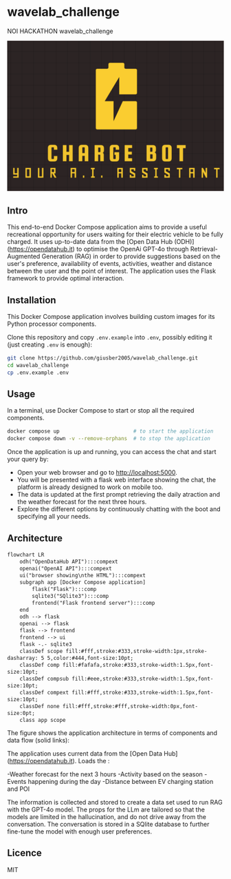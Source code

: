 
# wavelab_challenge

NOI HACKATHON wavelab_challenge

![Alt text](charge_bot/static/images/charge_bot.png)

## Intro

This end-to-end Docker Compose application aims to provide a useful recreational opportunity for users waiting for their electric vehicle to be fully charged. It uses up-to-date data from the [Open Data Hub (ODH)] (<https://opendatahub.it>) to optimise the OpenAi GPT-4o through Retrieval-Augmented Generation (RAG) in order to provide suggestions based on the user's preference, availability of events, activities, weather and distance between the user and the point of interest. The application uses the Flask framework to provide optimal interaction.

## Installation

This Docker Compose application involves building custom images for its Python processor components.

Clone this repository and copy `.env.example` into `.env`, possibly editing it (just creating `.env` is enough):

  ```bash
  git clone https://github.com/giusber2005/wavelab_challenge.git
  cd wavelab_challenge
  cp .env.example .env
  ```

## Usage

In a terminal, use Docker Compose to start or stop all the required components.

  ```bash
  docker compose up                        # to start the application
  docker compose down -v --remove-orphans  # to stop the application
  ```

Once the application is up and running, you can access the chat and start your query by:

- Open your web browser and go to <http://localhost:5000>.
- You will be presented with a flask web interface showing the chat, the platform is already designed to work on mobile too.
- The data is updated at the first prompt retrieving the daily atraction and the weather forecast for the next three hours.
- Explore the different options by continuously chatting with the boot and specifying all your needs.

## Architecture

```mermaid
flowchart LR
    odh("OpenDataHub API"):::compext
    openai("OpenAI API"):::compext
    ui("browser showing\nthe HTML"):::compext
    subgraph app [Docker Compose application]
        flask("Flask"):::comp
        sqlite3("SQlite3"):::comp
        frontend("Flask frontend server"):::comp
    end
    odh --> flask
    openai --> flask
    flask --> frontend
    frontend --> ui
    flask -.- sqlite3
    classDef scope fill:#fff,stroke:#333,stroke-width:1px,stroke-dasharray: 5 5,color:#444,font-size:10pt;
    classDef comp fill:#fafafa,stroke:#333,stroke-width:1.5px,font-size:10pt;
    classDef compsub fill:#eee,stroke:#333,stroke-width:1.5px,font-size:10pt;
    classDef compext fill:#fff,stroke:#333,stroke-width:1.5px,font-size:10pt;
    classDef none fill:#fff,stroke:#fff,stroke-width:0px,font-size:0pt;
    class app scope
```

The figure shows the application architecture in terms of components and data flow (solid links):

The application uses current data from the [Open Data Hub] (<https://opendatahub.it>). Loads the :

-Weather forecast for the next 3 hours
-Activity based on the season
-Events happening during the day
-Distance between EV charging station and POI

The information is collected and stored to create a data set used to run RAG with the GPT-4o model.
The props for the LLm are tailored so that the models are limited in the hallucination, and do not drive away from the conversation.
The conversation is stored in a SQlite database to further fine-tune the model with enough user preferences.

## Licence

MIT
